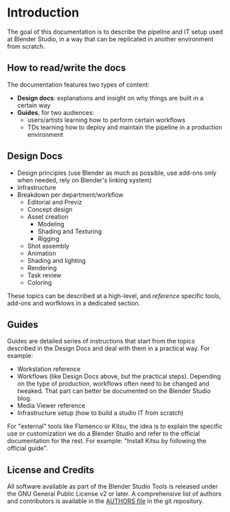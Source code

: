 # Introduction

The goal of this documentation is to describe the pipeline and IT setup used at Blender Studio, in a way that can be replicated in another environment from scratch.

## How to read/write the docs

The documentation features two types of content:

* **Design docs**: explanations and insight on why things are built in a certain way
* **Guides**, for two audiences:
  * users/artists learning how to perform certain workflows
  * TDs learning how to deploy and maintain the pipeline in a production environment


## Design Docs

* Design principles (use Blender as much as possible, use add-ons only when needed, rely on Blender's linking system)
* Infrastructure
* Breakdown per department/workflow
  * Editorial and Previz
  * Concept design
  * Asset creation
    * Modeling
    * Shading and Texturing
    * Rigging
  * Shot assembly
  * Animation
  * Shading and lighting
  * Rendering
  * Task review
  * Coloring

These topics can be described at a high-level, and *reference* specific tools, add-ons and worfklows in a dedicated section.


## Guides

Guides are detailed series of instructions that start from the topics described in the Design Docs and deal with them in a practical way. For example:

* Workstation reference
* Workflows (like Design Docs above, but the practical steps). Depending on the type of production, workflows often need to be changed and tweaked. That part can better be documented on the Blender Studio blog.
* Media Viewer reference
* Infrastructure setup (how to build a studio IT from scratch)

For "external" tools like Flamenco or Kitsu, the idea is to explain the specific use or customization we do a Blender Studio and refer to the official documentation for the rest. For example: "Install Kitsu by following the official guide".


## License and Credits

All software available as part of the Blender Studio Tools is released under the GNU General Public 
License v2 or later. A comprehensive list of authors and contributors is available in the 
[AUTHORS file](https://projects.blender.org/studio/blender-studio-pipeline/src/branch/main/AUTHORS) in the git repository.
